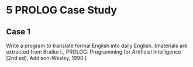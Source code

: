 # 5 PROLOG Case Study

## Case 1

Write a program to translate formal English into daily English. (materials are extracted from Bratko I., PROLOG: Programming for Artificial Intelligence [2nd ed], Addison-Wesley, 1990.)
